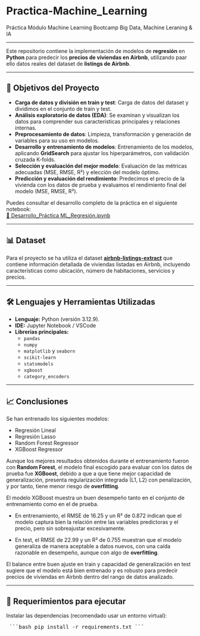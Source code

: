 # Practica-Machine_Learning
Práctica Módulo Machine Learning Bootcamp Big Data, Machine Leraning &amp; IA
___

Este repositorio contiene la implementación de modelos de **regresión** en **Python** para predecir los **precios de viviendas en Airbnb**, utilizando paar ello datos reales del dataset de **listings de Airbnb**.

---

## 🎯 Objetivos del Proyecto
- **Carga de datos y división en train y test**: Carga de datos del dataset y dividimos en el conjunto de train y test.
- **Análisis exploratorio de datos (EDA)**: Se examinan y visualizan los datos para comprender sus características principales y relaciones internas.    
- **Preprocesamiento de datos**: Limpieza, transformación y generación de variables para su uso en modelos.  
- **Desarrollo y entrenamiento de modelos**: Entrenamiento de los modelos, aplicando **GridSearch** para ajustar los hiperparámetros, con validación cruzada K-folds.
- **Selección y evaluación del mejor modelo**: Evaluación de las métricas adecuadas (MSE, RMSE, R²) y elección del modelo óptimo.
- **Predicción y evaluación del rendimiento**: Predecimos el precio de la vivienda con los datos de prueba y evaluamos el rendimiento final del modelo (MSE, RMSE, R²).

Puedes consultar el desarrollo completo de la práctica en el siguiente notebook:  
[📓 Desarrollo_Práctica ML_Regresión.ipynb](https://github.com/Leticia2512/Practica-Machine_Learning/blob/main/Desarrollo_Pra%CC%81ctica%20ML_Regresio%CC%81n.ipynb)

---

## 📊 Dataset
Para el proyecto se ha utiliza el dataset [**airbnb-listings-extract**](https://github.com/Leticia2512/Practica-Machine_Learning/blob/main/airbnb-listings-extract.csv.zip) que contiene información detallada de viviendas listadas en Airbnb, incluyendo características como ubicación, número de habitaciones, servicios y precios.

---

## 🛠️ Lenguajes y Herramientas Utilizadas
- **Lenguaje:** Python (versión 3.12.9).
- **IDE:** Jupyter Notebook / VSCode  
- **Librerías principales:**  
  - `pandas`  
  - `numpy`  
  - `matplotlib` y `seaborn`  
  - `scikit-learn`  
  - `statsmodels`  
  - `xgboost`  
  - `category_encoders`  

---

## 📈 Conclusiones
Se han entrenado los siguientes modelos:
  - Regresión Lineal  
  - Regresión Lasso  
  - Random Forest Regressor  
  - XGBoost Regressor
    
Aunque los mejores resultados obtenidos durante el entrenamiento fueron con **Random Forest**, el modelo final escogido para evaluar con los datos de prueba fue **XGBoost**, debido a que a que tiene mejor capacidad de generalización, presenta regularización integrada (L1, L2) con penalización, y por tanto, tiene menor riesgo de **overfitting**.

El modelo XGBoost muestra un buen desempeño tanto en el conjunto de entrenamiento como en el de prueba.

- En entrenamiento, el RMSE de 16.25 y un R² de 0.872 indican que el modelo captura bien la relación entre las variables predictoras y el precio, pero sin sobreajustar excesivamente.

- En test, el RMSE de 22.99 y un R² de 0.755 muestran que el modelo generaliza de manera aceptable a datos nuevos, con una caída razonable en desempeño, aunque con algo de **overfitting**.

El balance entre buen ajuste en train y capacidad de generalización en test sugiere que el modelo está bien entrenado y es robusto para predecir precios de viviendas en Airbnb dentro del rango de datos analizado.
___

## 🚀 Requerimientos para ejecutar
  
Instalar las dependencias (recomendado usar un entorno virtual):
<pre> ```bash pip install -r requirements.txt ``` </pre>


